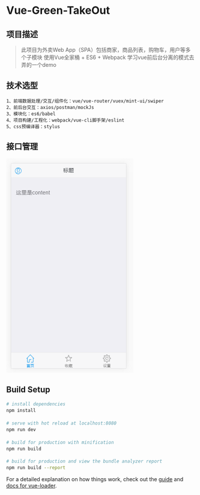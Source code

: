 # Vue-Green-TakeOut
## 项目描述
> 此项目为外卖Web App（SPA）包括商家，商品列表，购物车，用户等多个子模块
> 使用Vue全家桶 + ES6 + Webpack
> 学习vue前后台分离的模式去弄的一个demo
## 技术选型
  ```
  1、前端数据处理/交互/组件化：vue/vue-router/vuex/mint-ui/swiper
  2、前后台交互：axios/postman/mockJs
  3、模块化：es6/babel
  4、项目构建/工程化：webpack/vue-cli脚手架/eslint
  5、css预编译器：stylus
  ```
## 接口管理
  ![Image text](https://raw.githubusercontent.com/hongmaju/light7Local/master/img/productShow/20170518152848.png)
## Build Setup

``` bash
# install dependencies
npm install

# serve with hot reload at localhost:8080
npm run dev

# build for production with minification
npm run build

# build for production and view the bundle analyzer report
npm run build --report
```

For a detailed explanation on how things work, check out the [guide](http://vuejs-templates.github.io/webpack/) and [docs for vue-loader](http://vuejs.github.io/vue-loader).
